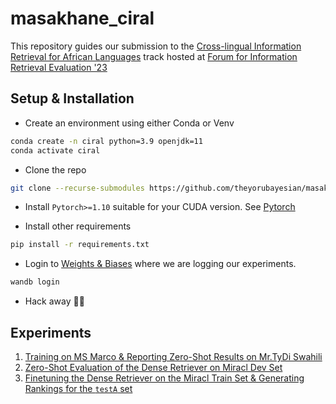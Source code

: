 # masakhane_ciral

This repository guides our submission to the [Cross-lingual Information Retrieval for African Languages](https://ciralproject.github.io/) track hosted at [Forum for Information Retrieval Evaluation '23](http://fire.irsi.res.in/fire/2023/call_for_tracks)

## Setup & Installation

* Create an environment using either Conda or Venv

```bash
conda create -n ciral python=3.9 openjdk=11
conda activate ciral
```

* Clone the repo

```bash
git clone --recurse-submodules https://github.com/theyorubayesian/masakhane_miracl.git 
```

* Install `Pytorch>=1.10` suitable for your CUDA version. See [Pytorch](https://pytorch.org/get-started/previous-versions/#v1101)

* Install other requirements

```bash
pip install -r requirements.txt
```

* Login to [Weights & Biases](https://wandb.ai/masakhane-miracl/masakhane-miracl) where we are logging our experiments.

```bash
wandb login
```

* Hack away 🔨🔨

## Experiments

1. [Training on MS Marco & Reporting Zero-Shot Results on Mr.TyDi Swahili](docs/msmarco_pft.md)
2. [Zero-Shot Evaluation of the Dense Retriever on Miracl Dev Set](docs/evaluating_on_miracl_dev_set.md)
3. [Finetuning the Dense Retriever on the Miracl Train Set & Generating Rankings for the `testA` set](docs/miracl_finetuning_experiment.md)
